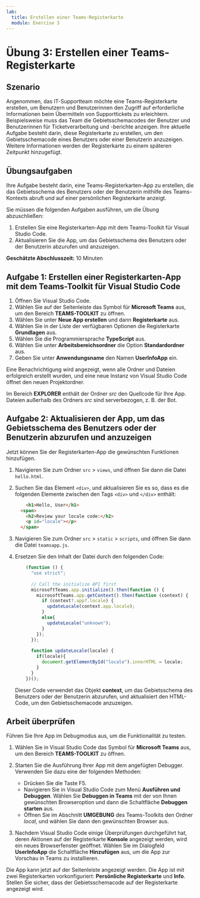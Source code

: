 ```yaml
---
lab:
  title: Erstellen einer Teams-Registerkarte
  module: Exercise 3
---
```


# Übung 3: Erstellen einer Teams-Registerkarte

## Szenario

Angenommen, das IT-Supportteam möchte eine Teams-Registerkarte erstellen, um Benutzern und Benutzerinnen den Zugriff auf erforderliche Informationen beim Übermitteln von Supporttickets zu erleichtern. Beispielsweise muss das Team die Gebietsschemacodes der Benutzer und Benutzerinnen für Ticketverarbeitung und -berichte anzeigen. Ihre aktuelle Aufgabe besteht darin, diese Registerkarte zu erstellen, um den Gebietsschemacode eines Benutzers oder einer Benutzerin anzuzeigen. Weitere Informationen werden der Registerkarte zu einem späteren Zeitpunkt hinzugefügt.

## Übungsaufgaben

Ihre Aufgabe besteht darin, eine Teams-Registerkarten-App zu erstellen, die das Gebietsschema des Benutzers oder der Benutzerin mithilfe des Teams-Kontexts abruft und auf einer persönlichen Registerkarte anzeigt.

Sie müssen die folgenden Aufgaben ausführen, um die Übung abzuschließen:

1. Erstellen Sie eine Registerkarten-App mit dem Teams-Toolkit für Visual Studio Code.
1. Aktualisieren Sie die App, um das Gebietsschema des Benutzers oder der Benutzerin abzurufen und anzuzeigen.

**Geschätzte Abschlusszeit:** 10 Minuten

## Aufgabe 1: Erstellen einer Registerkarten-App mit dem Teams-Toolkit für Visual Studio Code

1. Öffnen Sie Visual Studio Code.
1. Wählen Sie auf der Seitenleiste das Symbol für **Microsoft Teams** aus, um den Bereich **TEAMS-TOOLKIT** zu öffnen.
1. Wählen Sie unter **Neue App erstellen** und dann **Registerkarte** aus.
1. Wählen Sie in der Liste der verfügbaren Optionen die Registerkarte **Grundlagen** aus.
1. Wählen Sie die Programmiersprache **TypeScript** aus.
1. Wählen Sie unter **Arbeitsbereichsordner** die Option **Standardordner** aus.
1. Geben Sie unter **Anwendungsname** den Namen **UserInfoApp** ein.

Eine Benachrichtigung wird angezeigt, wenn alle Ordner und Dateien erfolgreich erstellt wurden, und eine neue Instanz von Visual Studio Code öffnet den neuen Projektordner.

Im Bereich **EXPLORER** enthält der Ordner *src* den Quellcode für Ihre App. Dateien außerhalb des Ordners *src* sind serverbezogen, z. B. der Bot.

## Aufgabe 2: Aktualisieren der App, um das Gebietsschema des Benutzers oder der Benutzerin abzurufen und anzuzeigen

Jetzt können Sie der Registerkarten-App die gewünschten Funktionen hinzufügen.

1. Navigieren Sie zum Ordner `src` > `views`, und öffnen Sie dann die Datei `hello.html`.
1. Suchen Sie das Element `<div>`, und aktualisieren Sie es so, dass es die folgenden Elemente zwischen den Tags `<div>` und `</div>` enthält:

    ```html
        <h1>Hello, User</h1>
      <span>
        <h2>Review your locale code:</h2>
        <p id="locale"></p>
      </span>
    ```

1. Navigieren Sie zum Ordner `src` > `static` > `scripts`, und öffnen Sie dann die Datei `teamsapp.js`.
1. Ersetzen Sie den Inhalt der Datei  durch den folgenden Code:

    ```typescript
        (function () {
          "use strict";
        
          // Call the initialize API first
          microsoftTeams.app.initialize().then(function () {
            microsoftTeams.app.getContext().then(function (context) {
              if (context?.app?.locale) {
                updateLocale(context.app.locale);
              }
              else{
                updateLocale("unknown");
              }
            });
          });
        
          function updateLocale(locale) {
            if(locale){
              document.getElementById("locale").innerHTML = locale;
            }
          }
        })();
    ```

    Dieser Code verwendet das Objekt **context**, um das Gebietsschema des Benutzers oder der Benutzerin abzurufen, und aktualisiert den HTML-Code, um den Gebietsschemacode anzuzeigen.

## Arbeit überprüfen

Führen Sie Ihre App im Debugmodus aus, um die Funktionalität zu testen.

1. Wählen Sie in Visual Studio Code das Symbol für **Microsoft Teams** aus, um den Bereich **TEAMS-TOOLKIT** zu öffnen.

2. Starten Sie die Ausführung Ihrer App mit dem angefügten Debugger. Verwenden Sie dazu eine der folgenden Methoden:

   - Drücken Sie die Taste F5.
   - Navigieren Sie in Visual Studio Code zum Menü **Ausführen und Debuggen**.  Wählen Sie **Debuggen in Teams** mit der von Ihnen gewünschten Browseroption und dann die Schaltfläche **Debuggen starten** aus.
   - Öffnen Sie im Abschnitt **UMGEBUNG** des Teams-Toolkits den Ordner *local*, und wählen Sie dann den gewünschten Browser aus.

3. Nachdem Visual Studio Code einige Überprüfungen durchgeführt hat, deren Aktionen auf der Registerkarte **Konsole** angezeigt werden, wird ein neues Browserfenster geöffnet. Wählen Sie im Dialogfeld **UserInfoApp** die Schaltfläche **Hinzufügen** aus, um die App zur Vorschau in Teams zu installieren.

Die App kann jetzt auf der Seitenleiste angezeigt werden. Die App ist mit zwei Registerkarten vorkonfiguriert: **Persönliche Registerkarte** und **Info**. Stellen Sie sicher, dass der Gebietsschemacode auf der Registerkarte angezeigt wird.
